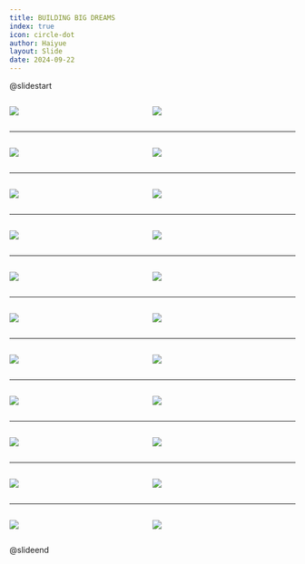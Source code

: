 ```yaml
---
title: BUILDING BIG DREAMS
index: true
icon: circle-dot
author: Haiyue
layout: Slide
date: 2024-09-22
---
```

 
@slidestart

<div style="display:flex">
<div style="flex:1">

![](https://raw.githubusercontent.com/yclord/reading/refs/heads/master/english/Level-S/BUILDING%20BIG%20DREAMS/001.webp)
</div>
<div style="flex:1">

![](https://raw.githubusercontent.com/yclord/reading/refs/heads/master/english/Level-S/BUILDING%20BIG%20DREAMS/002.webp)
</div>
</div>

---

<div style="display:flex">
<div style="flex:1">

![](https://raw.githubusercontent.com/yclord/reading/refs/heads/master/english/Level-S/BUILDING%20BIG%20DREAMS/003.webp)
</div>
<div style="flex:1">

![](https://raw.githubusercontent.com/yclord/reading/refs/heads/master/english/Level-S/BUILDING%20BIG%20DREAMS/004.webp)
</div>
</div>

---

<div style="display:flex">
<div style="flex:1">

![](https://raw.githubusercontent.com/yclord/reading/refs/heads/master/english/Level-S/BUILDING%20BIG%20DREAMS/005.webp)
</div>
<div style="flex:1">

![](https://raw.githubusercontent.com/yclord/reading/refs/heads/master/english/Level-S/BUILDING%20BIG%20DREAMS/006.webp)
</div>
</div>

---

<div style="display:flex">
<div style="flex:1">

![](https://raw.githubusercontent.com/yclord/reading/refs/heads/master/english/Level-S/BUILDING%20BIG%20DREAMS/007.webp)
</div>
<div style="flex:1">

![](https://raw.githubusercontent.com/yclord/reading/refs/heads/master/english/Level-S/BUILDING%20BIG%20DREAMS/008.webp)
</div>
</div>

---

<div style="display:flex">
<div style="flex:1">

![](https://raw.githubusercontent.com/yclord/reading/refs/heads/master/english/Level-S/BUILDING%20BIG%20DREAMS/009.webp)
</div>
<div style="flex:1">

![](https://raw.githubusercontent.com/yclord/reading/refs/heads/master/english/Level-S/BUILDING%20BIG%20DREAMS/010.webp)
</div>
</div>

---

<div style="display:flex">
<div style="flex:1">

![](https://raw.githubusercontent.com/yclord/reading/refs/heads/master/english/Level-S/BUILDING%20BIG%20DREAMS/011.webp)
</div>
<div style="flex:1">

![](https://raw.githubusercontent.com/yclord/reading/refs/heads/master/english/Level-S/BUILDING%20BIG%20DREAMS/012.webp)
</div>
</div>

---

<div style="display:flex">
<div style="flex:1">

![](https://raw.githubusercontent.com/yclord/reading/refs/heads/master/english/Level-S/BUILDING%20BIG%20DREAMS/013.webp)
</div>
<div style="flex:1">

![](https://raw.githubusercontent.com/yclord/reading/refs/heads/master/english/Level-S/BUILDING%20BIG%20DREAMS/014.webp)
</div>
</div>

---

<div style="display:flex">
<div style="flex:1">

![](https://raw.githubusercontent.com/yclord/reading/refs/heads/master/english/Level-S/BUILDING%20BIG%20DREAMS/015.webp)
</div>
<div style="flex:1">

![](https://raw.githubusercontent.com/yclord/reading/refs/heads/master/english/Level-S/BUILDING%20BIG%20DREAMS/016.webp)
</div>
</div>

---

<div style="display:flex">
<div style="flex:1">

![](https://raw.githubusercontent.com/yclord/reading/refs/heads/master/english/Level-S/BUILDING%20BIG%20DREAMS/017.webp)
</div>
<div style="flex:1">

![](https://raw.githubusercontent.com/yclord/reading/refs/heads/master/english/Level-S/BUILDING%20BIG%20DREAMS/018.webp)
</div>
</div>

---

<div style="display:flex">
<div style="flex:1">

![](https://raw.githubusercontent.com/yclord/reading/refs/heads/master/english/Level-S/BUILDING%20BIG%20DREAMS/019.webp)
</div>
<div style="flex:1">

![](https://raw.githubusercontent.com/yclord/reading/refs/heads/master/english/Level-S/BUILDING%20BIG%20DREAMS/020.webp)
</div>
</div>

---

<div style="display:flex">
<div style="flex:1">

![](https://raw.githubusercontent.com/yclord/reading/refs/heads/master/english/Level-S/BUILDING%20BIG%20DREAMS/021.webp)
</div>
<div style="flex:1">

![](https://raw.githubusercontent.com/yclord/reading/refs/heads/master/english/Level-S/BUILDING%20BIG%20DREAMS/022.webp)
</div>
</div>

@slideend
